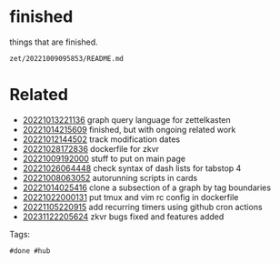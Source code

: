 # finished

things that are finished.

` zet/20221009095853/README.md `

# Related

- [20221013221136](/zet/20221013221136/README.md) graph query language for zettelkasten
- [20221014215609](/zet/20221014215609/README.md) finished, but with ongoing related work
- [20221012144502](/zet/20221012144502/README.md) track modification dates
- [20221028172836](/zet/20221028172836/README.md) dockerfile for zkvr
- [20221009192000](/zet/20221009192000/README.md) stuff to put on main page
- [20221026064448](/zet/20221026064448/README.md) check syntax of dash lists for tabstop 4
- [20221008063052](/zet/20221008063052/README.md) autorunning scripts in cards
- [20221014025416](/zet/20221014025416/README.md) clone a subsection of a graph by tag boundaries
- [20221022000131](/zet/20221022000131/README.md) put tmux and vim rc config in dockerfile
- [20221105220915](/zet/20221105220915/README.md) add recurring timers using github cron actions
- [20231122205624](/zet/20231122205624/README.md) zkvr bugs fixed and features added

Tags:

    #done #hub
